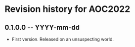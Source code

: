 # Revision history for AOC2022

## 0.1.0.0 -- YYYY-mm-dd

* First version. Released on an unsuspecting world.
